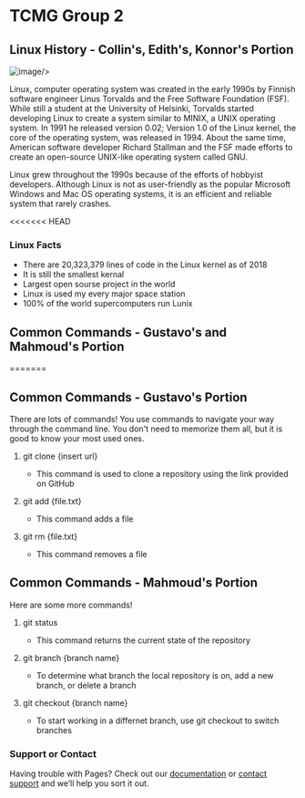 # TCMG Group 2

## Linux History - **Collin's**, Edith's, Konnor's Portion
![image](https://upload.wikimedia.org/wikipedia/commons/0/09/Tux%2C_gray%EF%BC%8Fgrey_background.png)/>

Linux, computer operating system was created in the early 1990s by Finnish software engineer Linus Torvalds and the Free Software Foundation (FSF). While still a student at the University of Helsinki, Torvalds started developing Linux to create a system similar to MINIX, a UNIX operating system. In 1991 he released version 0.02; Version 1.0 of the Linux kernel, the core of the operating system, was released in 1994. About the same time, American software developer Richard Stallman and the FSF made efforts to create an open-source UNIX-like operating system called GNU.

Linux grew throughout the 1990s because of the efforts of hobbyist developers. Although Linux is not as user-friendly as the popular Microsoft Windows and Mac OS operating systems, it is an efficient and reliable system that rarely crashes.

<<<<<<< HEAD
### Linux Facts
- There are 20,323,379 lines of code in the Linux kernel as of 2018
- It is still the smallest kernal
- Largest open sourse project in the world
- Linux is used my every major space station
- 100% of the world supercomputers run Lunix

## Common Commands - Gustavo's and Mahmoud's Portion
=======
## Common Commands - Gustavo's Portion

There are lots of commands! You use commands to navigate your way through the command line. You don't need to memorize them all, but it is good to know your most used ones. 

1. git clone {insert url}
	- This command is used to clone a repository using the link provided on GitHub
	
2. git add {file.txt}
	- This command adds a file
	
3. git rm {file.txt}
	- This command removes a file

## Common Commands - Mahmoud's Portion


Here are some more commands!

1. git status 
	- This command returns the current state of the repository

2. git branch {branch name}
	- To determine what branch the local repository is on, add a new branch, or delete a branch

3. git checkout {branch name}
	- To start working in a differnet branch, use git checkout to switch branches



### Support or Contact

Having trouble with Pages? Check out our [documentation](https://docs.github.com/categories/github-pages-basics/) or [contact support](https://support.github.com/contact) and we’ll help you sort it out.
